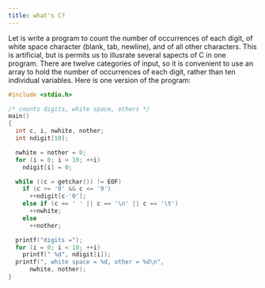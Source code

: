 ```yaml
---
title: what's C?
---
```


Let is write a program to count the number of occurrences of each digit, of white space character (blank, tab, newline), and of all other characters. This is artificial, but is permits us to illusrate several sapects of C in one program. There are twelve categories of input, so it is convenient to use an array to hold the number of occurrences of each digit, rather than ten individual variables. Here is one version of the program:

```c
#include <stdio.h>

/* counts digits, white space, others */
main()
{
  int c, i, nwhite, nother;
  int ndigit[10];

  nwhite = nother = 0;
  for (i = 0; i < 10; ++i)
    ndigit[i] = 0;

  while ((c = getchar()) != EOF)
    if (c >= '0' && c <= '9')
      ++ndigit[c-'0'];
    else if (c == ' ' || c == '\n' || c == '\t')
      ++nwhite;
    else
      ++nother;

  printf("digits =");
  for (i = 0; i < 10; ++i)
    printf(" %d", ndigit[i]);
  printf(", white space = %d, other = %d\n",
      nwhite, nother);
}
```
